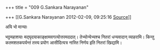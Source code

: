+++
title = "009 G.Sankara Narayanan"

+++
[[G.Sankara Narayanan	2012-02-09, 09:25:16 [Source](https://groups.google.com/g/bvparishat/c/Xckpr3UmgA4)]]



अयि भो मान्याः

  

  

भट्टमहाशयाः मद्घृदयाकाङ्क्षामवगत्योत्तरमददात्। तेभ्योन्येभ्यश्च नितरां धन्यवादान् व्याहरामि। किन्तु कतमशतकपर्यन्तं तस्य प्रयोग आसीदित्यत्र नास्ति निर्णय इति नितरां खिद्यामि।

